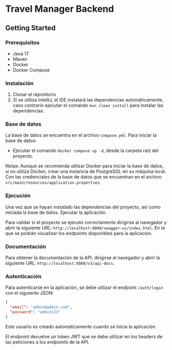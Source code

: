 # Travel Manager Backend

## Getting Started

### Prerequisitos

- Java 17
- Maven
- Docker
- Docker Compose

### Instalación

1. Clonar el repositorio
2. Si se utiliza IntelliJ, el IDE instalará las dependencias automáticamente, caso contrario ejecutar el comando `mvn clean install` para instalar las dependencias.

### Base de datos

La base de datos se encuentra en el archivo `compose.yml`. Para iniciar la base de datos:

- Ejecutar el comando `docker compose up -d`, desde la carpeta raíz del proyecto.

Notas:
Aunque se recomienda utilizar Docker para iniciar la base de datos, si no utiliza Docker, crear una instancia de PostgreSQL en su máquina local. Con las credenciales de la base de datos que se encuentran en el archivo `src/main/resources/application.properties`.

### Ejecución
Una vez que se hayan instalado las dependencias del proyecto, así como iniciada la base de datos.
Ejecutar la aplicación.

Para validar si el proyecto se ejecuto correctamente dirigirse al navegador y abrir la siguiente URL: `http://localhost:8080/swagger-ui/index.html`. En la que se podrán visualizar los endpoints disponibles para la aplicación.

### Documentación

Para obtener la documentación de la API, dirigirse al navegador y abrir la siguiente URL: `http://localhost:8080/v3/api-docs`.

### Autenticación

Para autenticarse en la aplicación, se debe utilizar el endpoint `/auth/login` con el siguiente JSON:

```json
{
  "email": "admin@admin.com",
  "password": "admin123"
}
```
Este usuario es creado automáticamente cuando se inicia la aplicación.

El endpoint devuelve un token JWT que se debe utilizar en los headers de las peticiones a los endpoints de la API.



